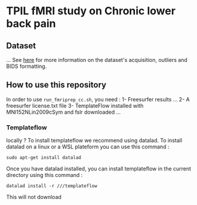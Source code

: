 # TPIL fMRI study on Chronic lower back pain


## Dataset
...
See [here](https://github.com/Tetreault-Pain-Imaging-Lab/dataset_LongitudinalNoTreatement) for more information on the dataset's acquisition, outliers and BIDS formatting.

## How to use this repository

In order to use `run_fmriprep_cc.sh`, you need :
1- Freesurfer results ...
2- A freesurfer license.txt file
3- TemplateFlow installed with MNI152NLin2009cSym and fslr downloaded ...


### Templateflow
locally ?
To install templateflow we recommend using datalad. To install datalad on a linux or a WSL plateform you can use this command :
```
sudo apt-get install datalad
``` 
Once you have datalad installed, you can install templateflow in the current directory using this command :
```
datalad install -r ///templateflow
```
This will not download 
